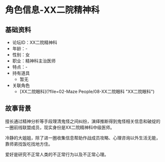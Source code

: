 # 角色信息-XX二院精神科

## 基础资料

* 论坛ID：XX二院精神科
* 年龄：-
* 性别：女
* 职业：精神科主治医师
* 特点：-
* 持有道具
  * 暂无
* 关联角色
  * [XX二院眼科](?file=02-Maze People/08-XX二院眼科 "XX二院眼科")

## 故事背景

擅长通过精神分析等手段理清鬼怪之间纠纷，演绎推断得到鬼怪相关信息和破绽的一圈前线联盟成员，现实身份是XX二院精神科中级医师。

冷静的大姐姐，除了进一圈收集信息帮助作战成员攻略、心理咨询以外生活无能，靠师弟找饭吃找地方住。

爱好是研究不正常人类的不正常行为以及不正常心理。
